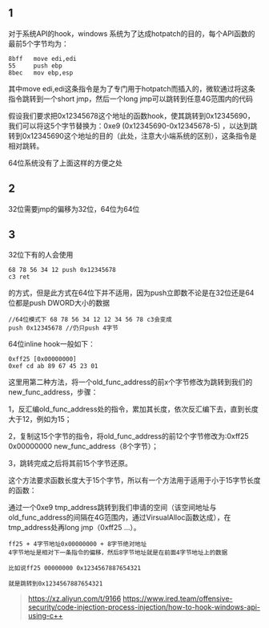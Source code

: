 ## 1
对于系统API的hook，windows 系统为了达成hotpatch的目的，每个API函数的最前5个字节均为：
```
8bff   move edi,edi
55     push ebp
8bec   mov ebp,esp
```
其中move edi,edi这条指令是为了专门用于hotpatch而插入的，微软通过将这条指令跳转到一个short jmp，然后一个long jmp可以跳转到任意4G范围内的代码

假设我们要求把0x12345678这个地址的函数hook，使其跳转到0x12345690，我们可以将这5个字节替换为：0xe9 (0x12345690-0x12345678-5) ，以达到跳转到0x12345690这个地址的目的（此处，注意大小端系统的区别），这条指令是相对跳转。

64位系统没有了上面这样的方便之处

## 2
32位需要jmp的偏移为32位，64位为64位

## 3
32位下有的人会使用
```
68 78 56 34 12 push 0x12345678
c3 ret
```
的方式，但是此方式在64位下并不适用，因为push立即数不论是在32位还是64位都是push DWORD大小的数据
```
//64位模式下 68 78 56 34 12 12 34 56 78 c3会变成
push 0x12345678 //仍只push 4字节
```
64位inline hook一般如下：
```
0xff25 [0x00000000]
0xef cd ab 89 67 45 23 01  
```
这里用第二种方法，将一个old_func_address的前x个字节修改为跳转到我们的new_func_address，步骤：

1，反汇编old_func_address处的指令，累加其长度，依次反汇编下去，直到长度大于12，例如为15；

2，复制这15个字节的指令，将old_func_address的前12个字节修改为:0xff25 0x00000000 new_func_address（8个字节）；

3，跳转完成之后将其前15个字节还原。

这个方法要求函数长度大于15个字节，所以有一个方法用于适用于小于15字节长度的函数：

通过一个0xe9 tmp_address跳转到我们申请的空间（该空间地址与old_func_address的间隔在4G范围内，通过VirsualAlloc函数达成），在tmp_address处再long jmp（0xff25 …）。

```
ff25 + 4字节地址0x00000000 + 8字节绝对地址
4字节地址是相对下一条指令的偏移，然后8字节地址就是在前面4字节地址上的数据

比如说ff25 00000000 0x1234567887654321

就是跳转到0x1234567887654321
```

>https://xz.aliyun.com/t/9166
>https://www.ired.team/offensive-security/code-injection-process-injection/how-to-hook-windows-api-using-c++
